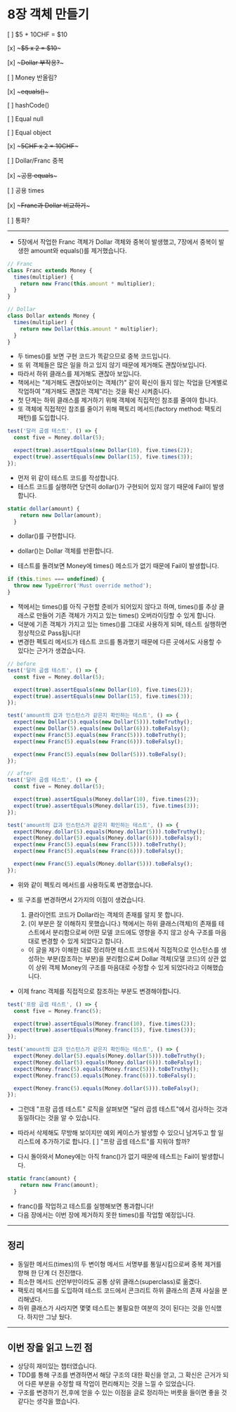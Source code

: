 # 8장 객체 만들기

[ ] $5 + 10CHF = $10

[x] ~~~$5 x 2 = $10~~~

[x] ~~~Dollar 부작용?~~~

[ ] Money 반올림?

[x] ~~~equals()~~~

[ ] hashCode()

[ ] Equal null

[ ] Equal object

[x] ~~~5CHF x 2 = 10CHF~~~

[ ] Dollar/Franc 중복

[x] ~~~공용 equals~~~

[ ] 공용 times

[x] ~~~Franc과 Dollar 비교하기~~~

[ ] 통화?

---

- 5장에서 작업한 Franc 객체가 Dollar 객체와 중복이 발생했고, 7장에서 중복이 발생한 amount와 equals()를 제거했습니다.

```javascript
// Franc
class Franc extends Money {
  times(multiplier) {
    return new Franc(this.amount * multiplier);
  }
}

// Dollar
class Dollar extends Money {
  times(multiplier) {
    return new Dollar(this.amount * multiplier);
  }
}
```

- 두 times()를 보면 구현 코드가 똑같으므로 중복 코드입니다.
- 또 위 객체들은 많은 일을 하고 있지 않기 때문에 제거해도 괜찮아보입니다.
- 따라서 하위 클래스를 제거해도 괜찮아 보입니다.
  <br>
- 책에서는 "제거해도 괜찮아보이는 객체(?)" 같이 확신이 들지 않는 작업을 단계별로 작업하여 "제거해도 괜찮은 객체"라는 것을 확신 시켜줍니다.
- 첫 단계는 하위 클래스를 제거하기 위해 객체에 직집적인 참조를 줄여야 합니다.
- 또 객체에 직접적인 참조를 줄이기 위해 팩토리 메서드(factory method: 팩토리 패턴)를 도입합니다.

```javascript
test('달러 곱셈 테스트', () => {
  const five = Money.dollar(5);

  expect(true).assertEquals(new Dollar(10), five.times(2));
  expect(true).assertEquals(new Dollar(15), five.times(3));
});
```

- 먼저 위 같이 테스트 코드를 작성합니다.
- 테스트 코드를 실행하면 당연히 dollar()가 구현되어 있지 않기 때문에 Fail이 발생합니다.

```javascript
static dollar(amount) {
    return new Dollar(amount);
  }
```

- dollar()를 구현합니다.
- dollar()는 Dollar 객체를 반환합니다.

- 테스트를 돌려보면 Money에 times() 메소드가 없기 때문에 Fail이 발생합니다.

```javascript
if (this.times === undefined) {
  throw new TypeError('Must override method');
}
```

- 책에서는 times()를 아직 구현할 준비가 되어있지 않다고 하며, times()를 추상 클래스로 만들어 기존 객체가 가지고 있는 times() 오버라이딩할 수 있게 합니다.
- 덕분에 기존 객체가 가지고 있는 times()를 그대로 사용하게 되며, 테스트 실행하면 정상적으로 Pass됩니다!
- 변경한 펙토리 메서드가 테스트 코드를 통과했기 때문에 다른 곳에서도 사용할 수 있다는 근거가 생겼습니다.

```javascript
// before
test('달러 곱셈 테스트', () => {
  const five = Money.dollar(5);

  expect(true).assertEquals(new Dollar(10), five.times(2));
  expect(true).assertEquals(new Dollar(15), five.times(3));
});

test('amount의 값과 인스턴스가 같은지 확인하는 테스트', () => {
  expect(new Dollar(5).equals(new Dollar(5))).toBeTruthy();
  expect(new Dollar(5).equals(new Dollar(6))).toBeFalsy();
  expect(new Franc(5).equals(new Franc(5))).toBeTruthy();
  expect(new Franc(5).equals(new Franc(6))).toBeFalsy();

  expect(new Franc(5).equals(new Dollar(5))).toBeFalsy();
});

// after
test('달러 곱셈 테스트', () => {
  const five = Money.dollar(5);

  expect(true).assertEquals(Money.dollar(10), five.times(2));
  expect(true).assertEquals(Money.dollar(15), five.times(3));
});

test('amount의 값과 인스턴스가 같은지 확인하는 테스트', () => {
  expect(Money.dollar(5).equals(Money.dollar(5))).toBeTruthy();
  expect(Money.dollar(5).equals(Money.dollar(6))).toBeFalsy();
  expect(new Franc(5).equals(new Franc(5))).toBeTruthy();
  expect(new Franc(5).equals(new Franc(6))).toBeFalsy();

  expect(new Franc(5).equals(Money.dollar(5))).toBeFalsy();
});
```

- 위와 같이 펙토리 메서드를 사용하도록 변경했습니다.
- 또 구조를 변경하면서 2가지의 이점이 생겼습니다.

  1. 클라이언트 코드가 Dollar라는 객체의 존재를 알지 못 합니다.
  2. (이 부분은 잘 이해하지 못했습니다.) 책에서는 하위 클래스(객체)의 존재를 테스트에서 분리함으로써 어떤 모델 코드에도 영향을 주지 않고 상속 구조를 마음대로 변경할 수 있게 되었다고 합니다.

  - 이 글을 제가 이해한 대로 정리하면 테스트 코드에서 직접적으로 인스턴스를 생성하는 부분(참조하는 부분)을 분리함으로써 Dollar 객체(모델 코드)의 상관 없이 상위 객체 Money의 구조를 마음대로 수정할 수 있게 되었다라고 이해했습니다.

- 이제 franc 객체를 직접적으로 참조하는 부분도 변경해야합니다.

```javascript
test('프랑 곱셈 테스트', () => {
  const five = Money.franc(5);

  expect(true).assertEquals(Money.franc(10), five.times(2));
  expect(true).assertEquals(Money.franc(15), five.times(3));
});

test('amount의 값과 인스턴스가 같은지 확인하는 테스트', () => {
  expect(Money.dollar(5).equals(Money.dollar(5))).toBeTruthy();
  expect(Money.dollar(5).equals(Money.dollar(6))).toBeFalsy();
  expect(Money.franc(5).equals(Money.franc(5))).toBeTruthy();
  expect(Money.franc(5).equals(Money.franc(6))).toBeFalsy();

  expect(Money.franc(5).equals(Money.dollar(5))).toBeFalsy();
});
```

- 그런데 "프랑 곱셈 테스트" 로직을 살펴보면 "달러 곱셈 테스트"에서 검사하는 것과 동일하다는 것을 알 수 있습니다.
- 따라서 삭제해도 무방해 보이지만 예외 케이스가 발생할 수 있으니 남겨두고 할 일 리스트에 추가하기로 합니다.
  [ ] "프랑 곱셈 테스트"를 지워야 할까?

- 다시 돌아와서 Money에는 아직 franc()가 없기 때문에 테스트는 Fail이 발생합니다.

```javascript
static franc(amount) {
    return new Franc(amount);
  }
```

- franc()를 작업하고 테스트를 실행해보면 통과합니다!
- 다음 장에서는 이번 장에 제거하지 못한 times()를 작업할 예정입니다.

---

## 정리

- 동일한 메서드(times)의 두 변이형 메서드 서명부를 통일시킴으로써 중복 제거를 향해 한 단계 더 전진했다.
- 최소한 메서드 선언부만이라도 공통 상위 클래스(superclass)로 옮겼다.
- 팩토리 메서드를 도입하여 테스트 코드에서 콘크리트 하위 클래스의 존재 사실을 분리해냈다.
- 하위 클래스가 사라지면 몇몇 테스트는 불필요한 여분의 것이 된다는 것을 인식했다. 하지만 그냥 뒀다.

---

## 이번 장을 읽고 느낀 점

- 상당히 재미있는 챕터였습니다.
- TDD를 통해 구조를 변경하면서 해당 구조의 대한 확신을 얻고, 그 확신은 근거가 되어 다른 부분을 수정할 때 작업이 편리해지는 것을 느낄 수 있었습니다.
- 구조를 변경하기 전,후에 얻을 수 있는 이점을 글로 정리하는 버릇을 들이면 좋을 것 같다는 생각을 했습니다.
